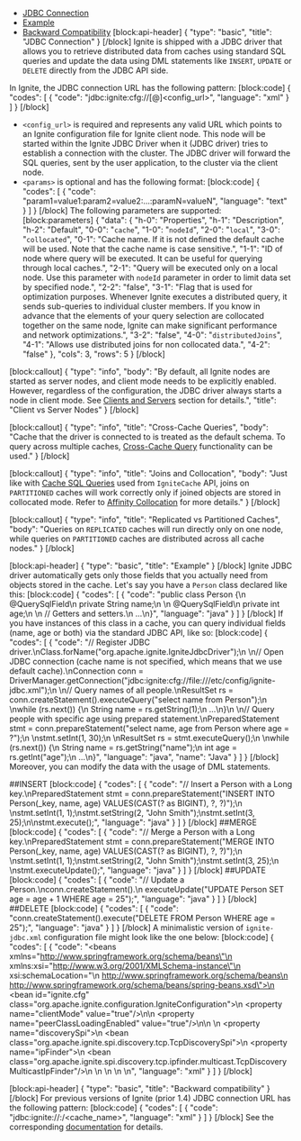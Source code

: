 * [JDBC Connection](#jdbc-connection)
* [Example](#example)
* [Backward Compatibility](#backward-compatibility)
[block:api-header]
{
  "type": "basic",
  "title": "JDBC Connection"
}
[/block]
Ignite is shipped with a JDBC driver that allows you to retrieve distributed data from caches using standard SQL queries and update the data using DML statements like `INSERT`, `UPDATE` or `DELETE` directly from the JDBC API side. 

In Ignite, the JDBC connection URL has the following pattern:
[block:code]
{
  "codes": [
    {
      "code": "jdbc:ignite:cfg://[<params>@]<config_url>",
      "language": "xml"
    }
  ]
}
[/block]
* `<config_url>` is required and represents any valid URL which points to an Ignite configuration file for Ignite client node. This node will be started within the Ignite JDBC Driver when it (JDBC driver) tries to establish a connection with the cluster. The JDBC driver will forward the SQL queries, sent by the user application, to the cluster via the client node.
* `<params>` is optional and has the following format:
[block:code]
{
  "codes": [
    {
      "code": "param1=value1:param2=value2:...:paramN=valueN",
      "language": "text"
    }
  ]
}
[/block]
The following parameters are supported:
[block:parameters]
{
  "data": {
    "h-0": "Properties",
    "h-1": "Description",
    "h-2": "Default",
    "0-0": "`cache`",
    "1-0": "`nodeId`",
    "2-0": "`local`",
    "3-0": "`collocated`",
    "0-1": "Cache name. If it is not defined the default cache will be used. Note that the cache name is case sensitive.",
    "1-1": "ID of node where query will be executed. It can be useful for querying through local caches.",
    "2-1": "Query will be executed only on a local node. Use this parameter with `nodeId` parameter in order to limit data set by specified node.",
    "2-2": "false",
    "3-1": "Flag that is used for optimization purposes. Whenever Ignite executes a distributed query, it sends sub-queries to individual cluster members. If you know in advance that the elements of your query selection are collocated together on the same node, Ignite can make significant performance and network optimizations.",
    "3-2": "false",
    "4-0": "`distributedJoins`",
    "4-1": "Allows use distributed joins for non collocated data.",
    "4-2": "false"
  },
  "cols": 3,
  "rows": 5
}
[/block]

[block:callout]
{
  "type": "info",
  "body": "By default, all Ignite nodes are started as server nodes, and client mode needs to be explicitly enabled. However, regardless of the configuration, the JDBC driver always starts a node in client mode. See [Clients and Servers](doc:clients-vs-servers) section for details.",
  "title": "Client vs Server Nodes"
}
[/block]

[block:callout]
{
  "type": "info",
  "title": "Cross-Cache Queries",
  "body": "Cache that the driver is connected to is treated as the default schema. To query across multiple caches, [Cross-Cache Query](/docs/cache-queries#cross-cache-queries) functionality can be used."
}
[/block]

[block:callout]
{
  "type": "info",
  "title": "Joins and Collocation",
  "body": "Just like with [Cache SQL Queries](doc:cache-queries) used from `IgniteCache` API, joins on `PARTITIONED` caches will work correctly only if joined objects are stored in collocated mode. Refer to [Affinity Collocation](/docs/affinity-collocation#collocate-data-with-data) for more details."
}
[/block]

[block:callout]
{
  "type": "info",
  "title": "Replicated vs Partitioned Caches",
  "body": "Queries on `REPLICATED` caches will run directly only on one node, while queries on `PARTITIONED` caches are distributed across all cache nodes."
}
[/block]

[block:api-header]
{
  "type": "basic",
  "title": "Example"
}
[/block]
Ignite JDBC driver automatically gets only those fields that you actually need from objects stored in the cache. Let's say you have a `Person` class declared like this:
[block:code]
{
  "codes": [
    {
      "code": "public class Person {\n    @QuerySqlField\n    private String name;\n \n    @QuerySqlField\n    private int age;\n \n    // Getters and setters.\n    ...\n}",
      "language": "java"
    }
  ]
}
[/block]
If you have instances of this class in a cache, you can query individual fields (name, age or both) via the standard JDBC API, like so:
[block:code]
{
  "codes": [
    {
      "code": "// Register JDBC driver.\nClass.forName(\"org.apache.ignite.IgniteJdbcDriver\");\n \n// Open JDBC connection (cache name is not specified, which means that we use default cache).\nConnection conn = DriverManager.getConnection(\"jdbc:ignite:cfg://file:///etc/config/ignite-jdbc.xml\");\n \n// Query names of all people.\nResultSet rs = conn.createStatement().executeQuery(\"select name from Person\");\n \nwhile (rs.next()) {\n    String name = rs.getString(1);\n    ...\n}\n \n// Query people with specific age using prepared statement.\nPreparedStatement stmt = conn.prepareStatement(\"select name, age from Person where age = ?\");\n \nstmt.setInt(1, 30);\n \nResultSet rs = stmt.executeQuery();\n \nwhile (rs.next()) {\n    String name = rs.getString(\"name\");\n    int age = rs.getInt(\"age\");\n    ...\n}",
      "language": "java",
      "name": "Java"
    }
  ]
}
[/block]
Moreover, you can modify the data with the usage of DML statements.

##INSERT 
[block:code]
{
  "codes": [
    {
      "code": "// Insert a Person with a Long key.\nPreparedStatement stmt = conn.prepareStatement(\"INSERT INTO Person(_key, name, age) VALUES(CAST(? as BIGINT), ?, ?)\");\n \nstmt.setInt(1, 1);\nstmt.setString(2, \"John Smith\");\nstmt.setInt(3, 25);\n\nstmt.execute();",
      "language": "java"
    }
  ]
}
[/block]
##MERGE
[block:code]
{
  "codes": [
    {
      "code": "// Merge a Person with a Long key.\nPreparedStatement stmt = conn.prepareStatement(\"MERGE INTO Person(_key, name, age) VALUES(CAST(? as BIGINT), ?, ?)\");\n \nstmt.setInt(1, 1);\nstmt.setString(2, \"John Smith\");\nstmt.setInt(3, 25);\n \nstmt.executeUpdate();",
      "language": "java"
    }
  ]
}
[/block]
##UPDATE
[block:code]
{
  "codes": [
    {
      "code": "// Update a Person.\nconn.createStatement().\n  executeUpdate(\"UPDATE Person SET age = age + 1 WHERE age = 25\");",
      "language": "java"
    }
  ]
}
[/block]
##DELETE
[block:code]
{
  "codes": [
    {
      "code": "conn.createStatement().execute(\"DELETE FROM Person WHERE age = 25\");",
      "language": "java"
    }
  ]
}
[/block]
A minimalistic version of `ignite-jdbc.xml` configuration file might look like the one below:
[block:code]
{
  "codes": [
    {
      "code": "<beans xmlns=\"http://www.springframework.org/schema/beans\"\n       xmlns:xsi=\"http://www.w3.org/2001/XMLSchema-instance\"\n       xsi:schemaLocation=\"\n        http://www.springframework.org/schema/beans\n        http://www.springframework.org/schema/beans/spring-beans.xsd\">\n    <bean id=\"ignite.cfg\" class=\"org.apache.ignite.configuration.IgniteConfiguration\">\n        <property name=\"clientMode\" value=\"true\"/>\n\n        <property name=\"peerClassLoadingEnabled\" value=\"true\"/>\n\n        <!-- Configure TCP discovery SPI to provide list of initial nodes. -->\n        <property name=\"discoverySpi\">\n            <bean class=\"org.apache.ignite.spi.discovery.tcp.TcpDiscoverySpi\">\n                <property name=\"ipFinder\">\n                    <bean class=\"org.apache.ignite.spi.discovery.tcp.ipfinder.multicast.TcpDiscoveryMulticastIpFinder\"/>\n                </property>\n            </bean>\n        </property>\n    </bean>\n</beans>",
      "language": "xml"
    }
  ]
}
[/block]

[block:api-header]
{
  "type": "basic",
  "title": "Backward compatibility"
}
[/block]
For previous versions of Ignite (prior 1.4) JDBC connection URL has the following pattern:
[block:code]
{
  "codes": [
    {
      "code": "jdbc:ignite://<hostname>:<port>/<cache_name>",
      "language": "xml"
    }
  ]
}
[/block]
See the corresponding [documentation](https://apacheignite.readme.io/v1.3/docs/jdbc-driver) for details.